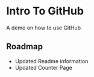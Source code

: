 # Intro To GitHub
A demo on how to use GitHub

## Roadmap
*  Updated Readme information
*  Updated Counter Page
